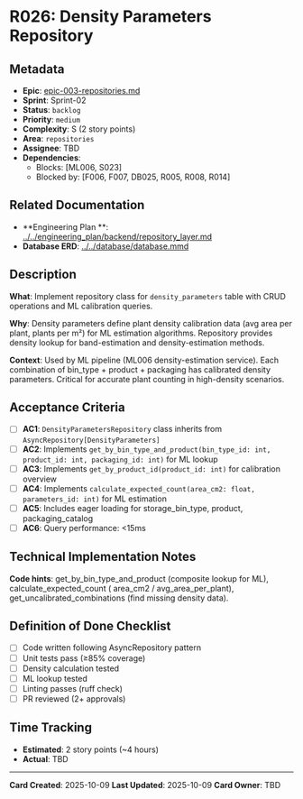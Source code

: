# R026: Density Parameters Repository

## Metadata

- **Epic**: [epic-003-repositories.md](../../02_epics/epic-003-repositories.md)
- **Sprint**: Sprint-02
- **Status**: `backlog`
- **Priority**: `medium`
- **Complexity**: S (2 story points)
- **Area**: `repositories`
- **Assignee**: TBD
- **Dependencies**:
    - Blocks: [ML006, S023]
    - Blocked by: [F006, F007, DB025, R005, R008, R014]

## Related Documentation

- **Engineering Plan
  **: [../../engineering_plan/backend/repository_layer.md](../../engineering_plan/backend/repository_layer.md)
- **Database ERD**: [../../database/database.mmd](../../database/database.mmd#L315-L327)

## Description

**What**: Implement repository class for `density_parameters` table with CRUD operations and ML
calibration queries.

**Why**: Density parameters define plant density calibration data (avg area per plant, plants per
m²) for ML estimation algorithms. Repository provides density lookup for band-estimation and
density-estimation methods.

**Context**: Used by ML pipeline (ML006 density-estimation service). Each combination of bin_type +
product + packaging has calibrated density parameters. Critical for accurate plant counting in
high-density scenarios.

## Acceptance Criteria

- [ ] **AC1**: `DensityParametersRepository` class inherits from
  `AsyncRepository[DensityParameters]`
- [ ] **AC2**: Implements
  `get_by_bin_type_and_product(bin_type_id: int, product_id: int, packaging_id: int)` for ML lookup
- [ ] **AC3**: Implements `get_by_product_id(product_id: int)` for calibration overview
- [ ] **AC4**: Implements `calculate_expected_count(area_cm2: float, parameters_id: int)` for ML
  estimation
- [ ] **AC5**: Includes eager loading for storage_bin_type, product, packaging_catalog
- [ ] **AC6**: Query performance: <15ms

## Technical Implementation Notes

**Code hints**: get_by_bin_type_and_product (composite lookup for ML), calculate_expected_count (
area_cm2 / avg_area_per_plant), get_uncalibrated_combinations (find missing density data).

## Definition of Done Checklist

- [ ] Code written following AsyncRepository pattern
- [ ] Unit tests pass (≥85% coverage)
- [ ] Density calculation tested
- [ ] ML lookup tested
- [ ] Linting passes (ruff check)
- [ ] PR reviewed (2+ approvals)

## Time Tracking

- **Estimated**: 2 story points (~4 hours)
- **Actual**: TBD

---

**Card Created**: 2025-10-09
**Last Updated**: 2025-10-09
**Card Owner**: TBD
